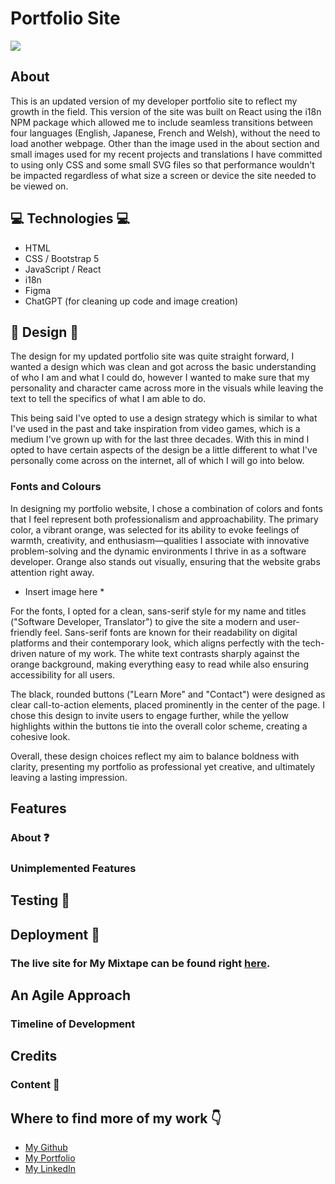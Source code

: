 # Portfolio Site

<img src="./src/PortfolioSiteCS.gif">

## About

This is an updated version of my developer portfolio site to reflect my growth in the field.
This version of the site was built on React using the i18n NPM package which allowed me to include seamless transitions between four languages (English, Japanese, French and Welsh), without the need to load another webpage. Other than the image used in the about section and small images used for my recent projects and translations I have committed to using only CSS and some small SVG files so that performance wouldn't be impacted regardless of what size a screen or device the site needed to be viewed on.

## 💻 Technologies 💻

- HTML
- CSS / Bootstrap 5
- JavaScript / React
- i18n
- Figma
- ChatGPT (for cleaning up code and image creation)

## 🎨 Design 🎨

The design for my updated portfolio site was quite straight forward, I wanted a design which was clean and got across the basic understanding of who I am and what I could do, however I wanted to make sure that my personality and character came across more in the visuals while leaving the text to tell the specifics of what I am able to do.

This being said I've opted to use a design strategy which is similar to what I've used in the past and take inspiration from video games, which is a medium I've grown up with for the last three decades. With this in mind I opted to have certain aspects of the design be a little different to what I've personally come across on the internet, all of which I will go into below.

### Fonts and Colours


In designing my portfolio website, I chose a combination of colors and fonts that I feel represent both professionalism and approachability. The primary color, a vibrant orange, was selected for its ability to evoke feelings of warmth, creativity, and enthusiasm—qualities I associate with innovative problem-solving and the dynamic environments I thrive in as a software developer. Orange also stands out visually, ensuring that the website grabs attention right away.

* Insert image here *

For the fonts, I opted for a clean, sans-serif style for my name and titles ("Software Developer, Translator") to give the site a modern and user-friendly feel. Sans-serif fonts are known for their readability on digital platforms and their contemporary look, which aligns perfectly with the tech-driven nature of my work. The white text contrasts sharply against the orange background, making everything easy to read while also ensuring accessibility for all users.

The black, rounded buttons ("Learn More" and "Contact") were designed as clear call-to-action elements, placed prominently in the center of the page. I chose this design to invite users to engage further, while the yellow highlights within the buttons tie into the overall color scheme, creating a cohesive look.

Overall, these design choices reflect my aim to balance boldness with clarity, presenting my portfolio as professional yet creative, and ultimately leaving a lasting impression.

## Features

### About ❓

### Unimplemented Features


## Testing 🧪
  
## Deployment 🚀

### The live site for My Mixtape can be found right [here](https://my-mix-tapes-a7ee13848429.herokuapp.com).

## An Agile Approach


### Timeline of Development

## Credits

### Content 📰

## Where to find more of my work 👇

- [My Github](https://github.com/Terafora)
- [My Portfolio](https://profile-version-3.vercel.app/)
- [My LinkedIn](https://www.linkedin.com/in/charlotte-stone-web/)
